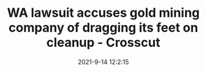 ---
"title": "WA lawsuit accuses gold mining company of dragging its feet on cleanup - Crosscut"
"date": "2021-9-14 12:2:15"
"feed_name": "GOOGLENEWS"
"feed_website": "https://news.google.com/rss/search?q=oil%26gas%7Cdrilling%7Cmining%7Cconstruction%7Cindustrial&hl=en-US&gl=US&ceid=US:en"
"feed_rss": "https://news.google.com/rss/search?q=oil%26gas%7Cdrilling%7Cmining%7Cconstruction%7Cindustrial&hl=en-US&gl=US&ceid=US:en"
"link": "https://crosscut.com/environment/2021/09/wa-lawsuit-accuses-gold-mining-company-dragging-its-feet-cleanup"
"file": "_posts/2021-1-1-76e06fc0a5f8f1a376b58afd1711a7e4c6f3ec7e.md"
"accident": "1"
"drilling": "1"
---